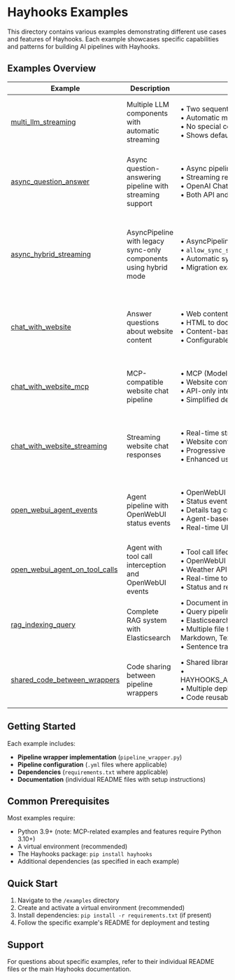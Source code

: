# Hayhooks Examples

This directory contains various examples demonstrating different use cases and features of Hayhooks. Each example showcases specific capabilities and patterns for building AI pipelines with Hayhooks.

## Examples Overview

| Example | Description | Key Features | Use Case |
|---------|-------------|--------------|----------|
| [multi_llm_streaming](./pipeline_wrappers/multi_llm_streaming/) | Multiple LLM components with automatic streaming | • Two sequential LLMs<br/>• Automatic multi-component streaming<br/>• No special configuration needed<br/>• Shows default streaming behavior | Demonstrating how hayhooks automatically streams from all components in a pipeline |
| [async_question_answer](./pipeline_wrappers/async_question_answer/) | Async question-answering pipeline with streaming support | • Async pipeline execution<br/>• Streaming responses<br/>• OpenAI Chat Generator<br/>• Both API and chat completion interfaces | Building conversational AI systems that need async processing and real-time streaming responses |
| [async_hybrid_streaming](./pipeline_wrappers/async_hybrid_streaming/) | AsyncPipeline with legacy sync-only components using hybrid mode | • AsyncPipeline with OpenAIGenerator<br/>• `allow_sync_streaming_callbacks=True`<br/>• Automatic sync-to-async bridging<br/>• Migration example | Using legacy components (OpenAIGenerator) in async pipelines, migrating from sync to async gradually, handling third-party sync-only components |
| [chat_with_website](./pipeline_wrappers/chat_with_website/) | Answer questions about website content | • Web content fetching<br/>• HTML to document conversion<br/>• Content-based Q&A<br/>• Configurable URLs | Creating AI assistants that can answer questions about specific websites or web-based documentation |
| [chat_with_website_mcp](./pipeline_wrappers/chat_with_website_mcp/) | MCP-compatible website chat pipeline | • MCP (Model Context Protocol) support<br/>• Website content analysis<br/>• API-only interface<br/>• Simplified deployment | Integrating website analysis capabilities into MCP-compatible AI systems and tools |
| [chat_with_website_streaming](./pipeline_wrappers/chat_with_website_streaming/) | Streaming website chat responses | • Real-time streaming<br/>• Website content processing<br/>• Progressive response generation<br/>• Enhanced user experience | Building responsive web applications that provide real-time AI responses about website content |
| [open_webui_agent_events](./pipeline_wrappers/open_webui_agent_events/) | Agent pipeline with OpenWebUI status events | • OpenWebUI event integration<br/>• Status event generation<br/>• Details tag creation<br/>• Agent-based responses<br/>• Real-time UI feedback | Creating interactive AI agents with rich status updates and progress indicators in OpenWebUI |
| [open_webui_agent_on_tool_calls](./pipeline_wrappers/open_webui_agent_on_tool_calls/) | Agent with tool call interception and OpenWebUI events | • Tool call lifecycle hooks<br/>• OpenWebUI notifications<br/>• Weather API tool integration<br/>• Real-time tool execution feedback<br/>• Status and result tracking | Building agents that provide detailed feedback about tool execution with rich UI interactions |
| [rag_indexing_query](./rag_indexing_query/) | Complete RAG system with Elasticsearch | • Document indexing pipeline<br/>• Query pipeline<br/>• Elasticsearch integration<br/>• Multiple file format support (PDF, Markdown, Text)<br/>• Sentence transformers embeddings | Implementing production-ready RAG systems for document search and knowledge retrieval |
| [shared_code_between_wrappers](./shared_code_between_wrappers/) | Code sharing between pipeline wrappers | • Shared library imports<br/>• HAYHOOKS_ADDITIONAL_PYTHON_PATH<br/>• Multiple deployment strategies<br/>• Code reusability | Organizing complex projects with multiple pipelines that share common functionality |

## Getting Started

Each example includes:

- **Pipeline wrapper implementation** (`pipeline_wrapper.py`)
- **Pipeline configuration** (`.yml` files where applicable)
- **Dependencies** (`requirements.txt` where applicable)
- **Documentation** (individual README files with setup instructions)

## Common Prerequisites

Most examples require:

- Python 3.9+ (note: MCP-related examples and features require Python 3.10+)
- A virtual environment (recommended)
- The Hayhooks package: `pip install hayhooks`
- Additional dependencies (as specified in each example)

## Quick Start

1. Navigate to the `/examples` directory
2. Create and activate a virtual environment (recommended)
3. Install dependencies: `pip install -r requirements.txt` (if present)
4. Follow the specific example's README for deployment and testing

## Support

For questions about specific examples, refer to their individual README files or the main Hayhooks documentation.

